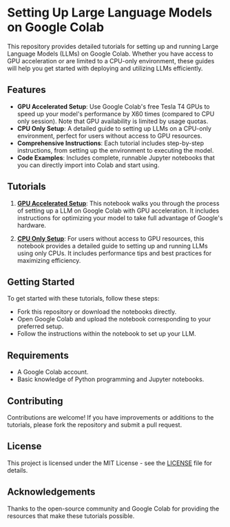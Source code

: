 
# Setting Up Large Language Models on Google Colab

This repository provides detailed tutorials for setting up and running Large Language Models (LLMs) on Google Colab. Whether you have access to GPU acceleration or are limited to a CPU-only environment, these guides will help you get started with deploying and utilizing LLMs efficiently.

## Features

- **GPU Accelerated Setup**: Use Google Colab's free Tesla T4 GPUs to speed up your model's performance by X60 times (compared to CPU only session). Note that GPU availability is limited by usage quotas.
- **CPU Only Setup**: A detailed guide to setting up LLMs on a CPU-only environment, perfect for users without access to GPU resources.
- **Comprehensive Instructions**: Each tutorial includes step-by-step instructions, from setting up the environment to executing the model.
- **Code Examples**: Includes complete, runnable Jupyter notebooks that you can directly import into Colab and start using.

## Tutorials

1. **[GPU Accelerated Setup](https://github.com/casualcomputer/llm_google_colab/blob/main/setup_llm_on_google_colab_gpu_accelerated.ipynb)**: This notebook walks you through the process of setting up a LLM on Google Colab with GPU acceleration. It includes instructions for optimizing your model to take full advantage of Google's hardware.

2. **[CPU Only Setup](https://github.com/casualcomputer/llm_google_colab/blob/main/setup_llm_on_google_colab_cpu_only.ipynb)**: For users without access to GPU resources, this notebook provides a detailed guide to setting up and running LLMs using only CPUs. It includes performance tips and best practices for maximizing efficiency.

## Getting Started

To get started with these tutorials, follow these steps:
- Fork this repository or download the notebooks directly.
- Open Google Colab and upload the notebook corresponding to your preferred setup.
- Follow the instructions within the notebook to set up your LLM.

## Requirements

- A Google Colab account.
- Basic knowledge of Python programming and Jupyter notebooks.

## Contributing

Contributions are welcome! If you have improvements or additions to the tutorials, please fork the repository and submit a pull request.

## License

This project is licensed under the MIT License - see the [LICENSE](LICENSE) file for details.

## Acknowledgements

Thanks to the open-source community and Google Colab for providing the resources that make these tutorials possible.
